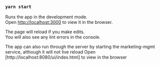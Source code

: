### `yarn start`

Runs the app in the development mode.<br />
Open [http://localhost:3000](http://localhost:3000) to view it in the browser.

The page will reload if you make edits.<br />
You will also see any lint errors in the console.

The app can also run through the server by starting the marketing-mgmt service, although it will not live reload
Open [http://localhost:8080/ui/index.html] to view in the browser


